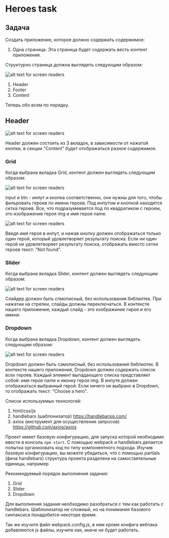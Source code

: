 # Heroes task

## Задача

Создать приложение, которое должно содержать содержимое:

1. Одна страница. Эта страница будет содержать весть контент приложения. 

Структурно страница должна выглядеть следующим образом:

![alt text for screen readers](./Layout1.png " ")

1. Header
2. Footer
3. Content

Теперь обо всем по порядку.

## Header

![alt text for screen readers](./Header.png " ")

Header должен состоять из 3 вкладок, в зависимости от нажатой кнопки, в секции "Content" будет отображаться разное содержимое.

### Grid

Когда выбрана вкладка Grid, контент должен выглядеть следующим образом:

![alt text for screen readers](./Grid.png " ")

input и btn - инпут и кнопка соответственно, они нужны для того, чтобы фильровать героев по имени героев. Под инпутом и кнопкой находится сетка героев. Все, что подразумевается под по квадратиком с героем, это изображение героя img и имя героя name.

![alt text for screen readers](./hero_item.png " ")

Введя имя героя в инпут, и нажав кнопку должен отображаться только один герой, который удовлетворяет результату поиска. Если ни один герой не удовлетворяет результату поиска, отображать вместо сетки героев текст: "Not found".

### Slider

Когда выбрана вкладка Slider, контент должен выглядеть следующим образом:

![alt text for screen readers](./Slider.png " ")

Слайдер должен быть спмописный, без использования библилтек. При нажатии на стрелки, слайды должны переключаться. В контексте нашего приложения, каждый слайд - это изображиние гироя и его имени.

### Dropdown

Когда выбрана вкладка Dropdown, контент должен выглядеть следующим образом:

![alt text for screen readers](./Dropdown.png " ")

Dropdown должен быть самописный, без использования библиотек.
В контексте нашего приложения, Dropdown должен содержать список всех героев. Каждый элемент выпадающего списка представляет собой: имя героя name и иконку героя img. В инпуте должен отображаться выбранный герой. Если ничего не выбрано в Dropdown, то отображать текст: "Choose a hero".

Список используемых технологий:

1. html/css/js
2. handlebars (шаблонизатор) https://handlebarsjs.com/
3. axios (инструмент для осуществления запросов) https://github.com/axios/axios

Проект имеет базовую конфигурацию, для запуска которой необходимо ввести в консоль ```npm start```. С помощью webpack и handlebars делается попытка организовать код по типу компонентного подхода. Изучив базовую конфигурацию, вы можете убедиться, что с помощью partials (фича handlebars) структура проекта разделена на самостаятельные единицы, например

Рекомендуемый порядок выполнения задания:
1. Grid
2. Slider
3. Dropdown

Для выполнения задания необходимо разобраться с тем как работать с handlebars. Шаблонизатор не сложный, но на понимания базового синтаксиса понадобится некоторе время.

Так же изучите файл webpack.config.js, в нем кроме конфига вебпака добавляются js файлы, изучите как, иначе не будет работать.
